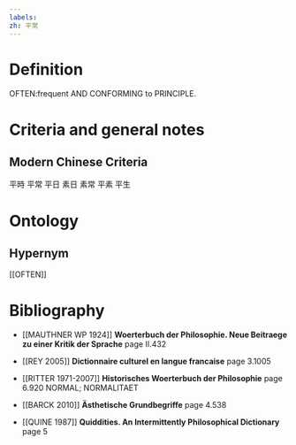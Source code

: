 ```yaml
---
labels: 
zh: 平常
---
```


# Definition
OFTEN:frequent AND CONFORMING to PRINCIPLE.
# Criteria and general notes
## Modern Chinese Criteria
平時
平常
平日
素日
素常
平素
平生
# Ontology

## Hypernym
[[OFTEN]]
# Bibliography
- [[MAUTHNER WP 1924]]
**Woerterbuch der Philosophie. Neue Beitraege zu einer Kritik der Sprache** page II.432

- [[REY 2005]]
**Dictionnaire culturel en langue francaise** page 3.1005

- [[RITTER 1971-2007]]
**Historisches Woerterbuch der Philosophie** page 6.920
NORMAL; NORMALITAET
- [[BARCK 2010]]
**Ästhetische Grundbegriffe** page 4.538

- [[QUINE 1987]]
**Quiddities. An Intermittently Philosophical Dictionary** page 5
